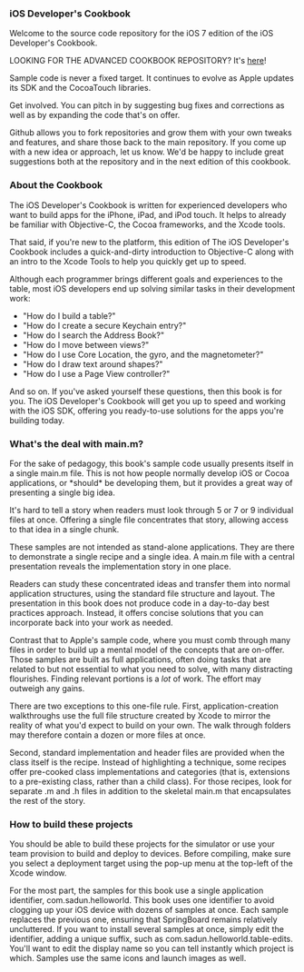 <h3>iOS Developer's Cookbook</h3>
Welcome to the source code repository for the iOS 7 edition of the iOS Developer's Cookbook. 

LOOKING FOR THE ADVANCED COOKBOOK REPOSITORY? It's <a href="https://github.com/erica/iOS-6-Advanced-Cookbook">here</a>!

Sample code is never a fixed target. It continues to evolve as Apple updates its SDK and the CocoaTouch libraries. 

Get involved. You can pitch in by suggesting bug fixes and corrections as well as by expanding the code that's on offer. 

Github allows you to fork repositories and grow them with your own tweaks and features, and share those back to the main repository. If you come up with a new idea or approach, let us know. We'd be happy to include great suggestions both at the repository and in the next edition of this cookbook.

<h3>About the Cookbook</h3>
The iOS Developer's Cookbook is written for experienced developers who want to build apps for the iPhone, iPad, and iPod touch. It helps to already be familiar with Objective-C, the Cocoa frameworks, and the Xcode tools. 

That said, if you're new to the platform, this edition of The iOS Developer's Cookbook includes a quick-and-dirty introduction to Objective-C along with an intro to the Xcode Tools to help you quickly get up to speed.

Although each programmer brings different goals and experiences to the table, most iOS developers end up solving similar tasks in their development work:


* "How do I build a table?"
* "How do I create a secure Keychain entry?"
* "How do I search the Address Book?"
* "How do I move between views?"
* "How do I use Core Location, the gyro, and the magnetometer?"
* "How do I draw text around shapes?"
* "How do I use a Page View controller?"

And so on. If you've asked yourself these questions, then this book is for you. The iOS Developer's Cookbook will get you up to speed and working with the iOS SDK, offering you ready-to-use solutions for the apps you're building today.

<h3>What's the deal with main.m?</h3>
For the sake of pedagogy, this book's sample code usually presents itself in a single main.m file. This is not how people normally develop iOS or Cocoa applications, or *should* be developing them, but it provides a great way of presenting a single big idea. 

It's hard to tell a story when readers must look through 5 or 7 or 9 individual files at once. Offering a single file concentrates that story, allowing access to that idea in a single chunk.
These samples are not intended as stand-alone applications. They are there to demonstrate a single recipe and a single idea. A main.m file with a central presentation reveals the implementation story in one place. 

Readers can study these concentrated ideas and transfer them into normal application structures, using the standard file structure and layout. The presentation in this book does not produce code in a day-to-day best practices approach. Instead, it offers concise solutions that you can incorporate back into your work as needed.

Contrast that to Apple's sample code, where you must comb through many files in order to build up a mental model of the concepts that are on-offer. Those samples are built as full applications, often doing tasks that are related to but not essential to what you need to solve, with many distracting flourishes. Finding relevant portions is a *lot* of work. The effort may outweigh any gains. 

There are two exceptions to this one-file rule. First, application-creation walkthroughs use the full file structure created by Xcode to mirror the reality of what you'd expect to build on your own. The walk through folders may therefore contain a dozen or more files at once. 

Second, standard implementation and header files are provided when the class itself is the recipe. Instead of highlighting a technique, some recipes offer pre-cooked class implementations and categories (that is, extensions to a pre-existing class, rather than a child class). For those recipes, look for separate .m and .h files in addition to the skeletal main.m that encapsulates the rest of the story.

<h3>How to build these projects</h3>
You should be able to build these projects for the simulator or use your team provision to build and deploy to devices. Before compiling, make sure you select a deployment target using the pop-up menu at the top-left of the Xcode window. 

For the most part, the samples for this book use a single application identifier, com.sadun.helloworld. This book uses one identifier to avoid clogging up your iOS device with dozens of samples at once. Each sample replaces the previous one, ensuring that SpringBoard remains relatively uncluttered. If you want to install several samples at once, simply edit the identifier, adding a unique suffix, such as com.sadun.helloworld.table-edits. You'll want to edit the display name so you can tell instantly which project is which. Samples use the same icons and launch images as well.
